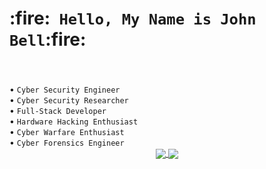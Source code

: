 <span>
   <h1>:fire:<code> Hello, My Name is <bold>John Bell</bold></code>:fire:<br />
      <span style="visibility: hidden;">🔥<code>I am a...⠀⠀⠀⠀⠀⠀⠀⠀⠀⠀⠀⠀⠀⠀⠀⠀</code>🔥</span></h1>
</span>
<span>
   &#8226; <code>Cyber Security Engineer</code><br />
   &#8226; <code>Cyber Security Researcher</code><br />
   &#8226; <code>Full-Stack Developer</code><br />
   &#8226; <code>Hardware Hacking Enthusiast</code><br />
   &#8226; <code>Cyber Warfare Enthusiast</code><br />
   &#8226; <code>Cyber Forensics Engineer</code><br />
</span>
<center>
  <a href="#">
    <img align="center" src="https://github-readme-stats.vercel.app/api?username=0x06060606&show_icons=true&theme=chartreuse-dark" />
  </a>
  <a href="#">
    <img align="center" src="https://github-readme-stats.vercel.app/api/top-langs/?username=0x06060606&show_icons=true&theme=chartreuse-dark" />
  </a>
</center>
